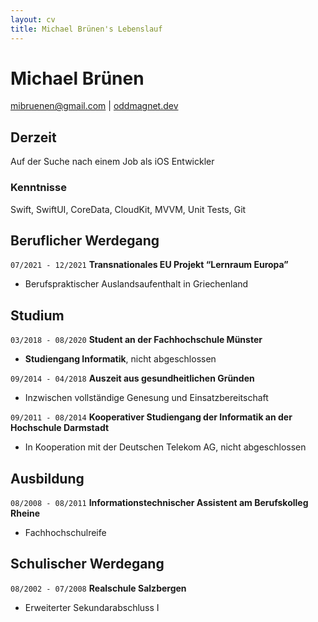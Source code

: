 ```yaml
---
layout: cv
title: Michael Brünen's Lebenslauf
---
```

# Michael Brünen

<div id="webaddress">
<a href="mibruenen@gmail.com">mibruenen@gmail.com</a>
| <a href="https://oddmagnet.dev">oddmagnet.dev</a>
</div>


## Derzeit

Auf der Suche nach einem Job als iOS Entwickler

### Kenntnisse

Swift, SwiftUI, CoreData, CloudKit, MVVM, Unit Tests, Git

## Beruflicher Werdegang

`07/2021 - 12/2021`
__Transnationales EU Projekt “Lernraum Europa”__

- Berufspraktischer Auslandsaufenthalt in Griechenland

## Studium

`03/2018 - 08/2020`
__Student an der Fachhochschule Münster__

- __Studiengang Informatik__, nicht abgeschlossen

`09/2014 - 04/2018`
__Auszeit aus gesundheitlichen Gründen__

- Inzwischen vollständige Genesung und Einsatzbereitschaft

`09/2011 - 08/2014`
__Kooperativer Studiengang der Informatik an der Hochschule Darmstadt__

- In Kooperation mit der Deutschen Telekom AG, nicht abgeschlossen

## Ausbildung

`08/2008 - 08/2011`
__Informationstechnischer Assistent am Berufskolleg Rheine__

- Fachhochschulreife

## Schulischer Werdegang

`08/2002 - 07/2008`
__Realschule Salzbergen__

- Erweiterter Sekundarabschluss I


<!-- ### Footer

Last updated: February 2022 -->



